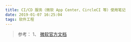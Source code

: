 ```yaml
---
title: CI/CD 服务（微软 App Center、CircleCI 等）使用笔记
date: 2019-01-07 16:25:04
tags: 软件工程
---
```

> 参考：
1、 [微软官方文档](https://visualstudio.microsoft.com/zh-hans/app-center/)